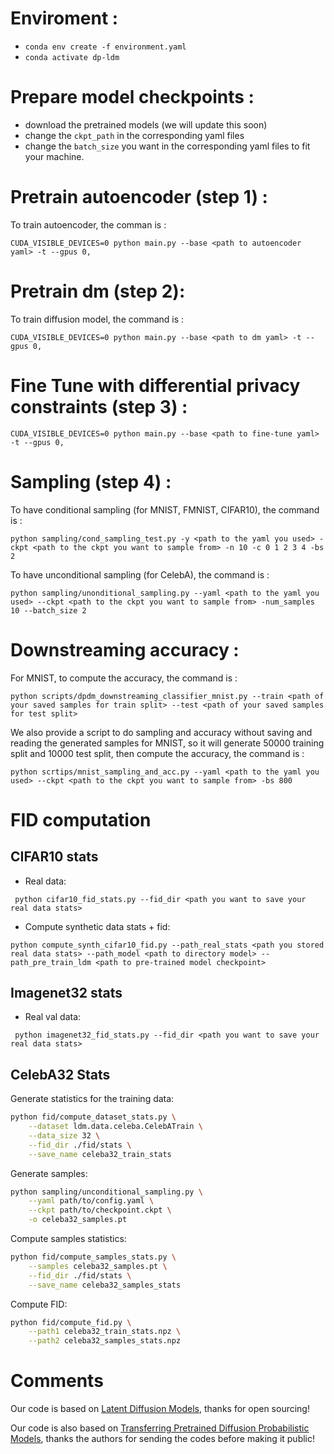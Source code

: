 # Enviroment :
- `conda env create -f environment.yaml`
- `conda activate dp-ldm`

# Prepare model checkpoints :
- download the pretrained models (we will update this soon)
- change the `ckpt_path` in the corresponding yaml files
- change the `batch_size` you want in the corresponding yaml files to fit your machine.

# Pretrain autoencoder (step 1) :
To train autoencoder, the comman is :
```
CUDA_VISIBLE_DEVICES=0 python main.py --base <path to autoencoder yaml> -t --gpus 0,
```

# Pretrain dm (step 2):
To train diffusion model, the command is :
```
CUDA_VISIBLE_DEVICES=0 python main.py --base <path to dm yaml> -t --gpus 0,
```

# Fine Tune with differential privacy constraints (step 3) :
```
CUDA_VISIBLE_DEVICES=0 python main.py --base <path to fine-tune yaml> -t --gpus 0,
```

# Sampling (step 4) :
To have conditional sampling (for MNIST, FMNIST, CIFAR10), the command is :
```
python sampling/cond_sampling_test.py -y <path to the yaml you used> -ckpt <path to the ckpt you want to sample from> -n 10 -c 0 1 2 3 4 -bs 2
```

To have unconditional sampling (for CelebA), the command is :
```
python sampling/unonditional_sampling.py --yaml <path to the yaml you used> --ckpt <path to the ckpt you want to sample from> -num_samples 10 --batch_size 2
```

# Downstreaming accuracy :
For MNIST, to compute the accuracy, the command is :
```
python scripts/dpdm_downstreaming_classifier_mnist.py --train <path of your saved samples for train split> --test <path of your saved samples for test split>
```
We also provide a script to do sampling and accuracy without saving and reading the generated samples for MNIST, so it will generate 50000 training split and 10000 test split, then compute the accuracy, the command is :
```
python scrtips/mnist_sampling_and_acc.py --yaml <path to the yaml you used> --ckpt <path to the ckpt you want to sample from> -bs 800
```


# FID computation

## CIFAR10 stats
 - Real data: 
```
 python cifar10_fid_stats.py --fid_dir <path you want to save your real data stats>
```
 - Compute synthetic data stats + fid:
 ```
 python compute_synth_cifar10_fid.py --path_real_stats <path you stored real data stats> --path_model <path to directory model> --path_pre_train_ldm <path to pre-trained model checkpoint> 
 ```

## Imagenet32 stats

 - Real val data: 
```
 python imagenet32_fid_stats.py --fid_dir <path you want to save your real data stats>
```

## CelebA32 Stats
Generate statistics for the training data:
```bash
python fid/compute_dataset_stats.py \
    --dataset ldm.data.celeba.CelebATrain \
    --data_size 32 \
    --fid_dir ./fid/stats \
    --save_name celeba32_train_stats
```

Generate samples:
```bash
python sampling/unconditional_sampling.py \
    --yaml path/to/config.yaml \
    --ckpt path/to/checkpoint.ckpt \
    -o celeba32_samples.pt
```

Compute samples statistics:
```bash
python fid/compute_samples_stats.py \
    --samples celeba32_samples.pt \
    --fid_dir ./fid/stats \
    --save_name celeba32_samples_stats
```

Compute FID:
```bash
python fid/compute_fid.py \
    --path1 celeba32_train_stats.npz \
    --path2 celeba32_samples_stats.npz
```

# Comments
Our code is based on [Latent Diffusion Models](https://github.com/CompVis/latent-diffusion), thanks for open sourcing!

Our code is also based on [Transferring Pretrained Diffusion Probabilistic Models](https://openreview.net/forum?id=8u9eXwu5GAb), thanks the authors for sending the codes before making it public! 
